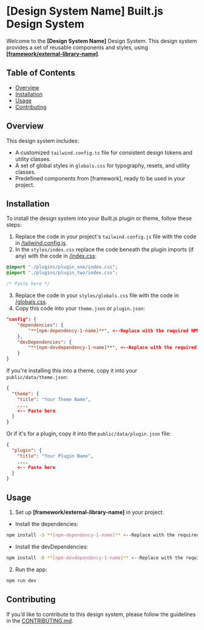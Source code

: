 # **[Design System Name]** Built.js Design System

Welcome to the **[Design System Name]** Design System. This design system provides a set of reusable components and styles, using [**[framework/external-library-name]**](**[external-link-toframework/external-library]**).

## Table of Contents

- [Overview](#overview)
- [Installation](#installation)
- [Usage](#usage)
- [Contributing](#contributing)

## Overview

This design system includes:

- A customized `tailwind.config.ts` file for consistent design tokens and utility classes.
- A set of global styles in `globals.css` for typography, resets, and utility classes.
- Predefined components from [framework], ready to be used in your project.

## Installation

To install the design system into your Built.js plugin or theme, follow these steps:

1. Replace the code in your project's `tailwind.config.js` file with the code in [/tailwind.config.js](/tailwind.config.js).
2. In the `styles/index.css` replace the code beneath the plugin imports (if any) with the code in [/index.css](/index.css):

```css
@import "./plugins/plugin_one/index.css";
@import "./plugins/plugin_two/index.css";

/* Paste here */
```

3. Replace the code in your `styles/globals.css` file with the code in [/globals.css](/globals.css).
4. Copy this code into your `theme.json` or `plugin.json`:

```json title="" copy
"config": {
    "dependencies": {
        "**[npm-dependency-1-name]**", <--Replace with the required NPM dependencies
    },
    "devDependencies": {
        "**[npm-devdependency-1-name]**", <--Replace with the required NPM devDependencies
    }
}
```

If you're installing this into a theme, copy it into your `public/data/theme.json`:

```json title="public/data/theme.json" copy
{
  "theme": {
    "title": "Your Theme Name",
    ...,
    <-- Paste here
  }
}
```

Or if it's for a plugin, copy it into the `public/data/plugin.json` file:

```json title="public/data/plugin.json" copy
{
  "plugin": {
    "title": "Your Plugin Name",
    ...,
    <-- Paste here
  }
}
```

## Usage
1. Set up **[framework/external-library-name]** in your project:
- Install the dependencies:
```bash copy
npm install -S **[npm-dependency-1-name]** <--Replace with the required NPM dependencies (seperated by spaces)
```
- Install the devDependencies:
```bash copy
npm install -D **[npm-devdependency-1-name]** <--Replace with the required NPM devDependencies (seperated by spaces)
```

2. Run the app:
```bash copy
npm run dev
```

## Contributing
If you’d like to contribute to this design system, please follow the guidelines in the [CONTRIBUTING.md](../CONTRIBUTING.md).